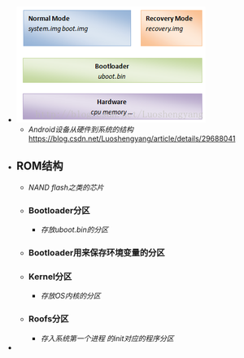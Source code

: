 - ![image.png](../assets/image_1693538516024_0.png)
	- *Android设备从硬件到系统的结构*    https://blog.csdn.net/Luoshengyang/article/details/29688041
- ## ROM结构
	- *NAND flash之类的芯片*
	- ### Bootloader分区
		- *存放uboot.bin的分区*
	- ### Bootloader用来保存环境变量的分区
	- ### Kernel分区
		- *存放OS内核的分区*
	- ### Roofs分区
		- *存入系统第一个进程 的init对应的程序分区*
-